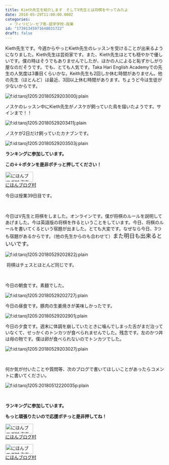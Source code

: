 ```yaml
---
title: Kieth先生を紹介します　そしてV先生とは将棋をやってみたよ
date: 2018-05-29T11:00:00.000Z
categories:
  - フィリピン-セブ島-語学学校-授業
id: "17391345971648031722"
draft: false
---
```

<p>Kieth先生です。今週からやっとKieth先生のレッスンを受けることが出来るようになりました。Kieth先生は芸術家です。また、Kieth先生はとても穏やかで優しいです。僕の時はそうでもありませんでしたが、ほかの人によると恥ずかしがり屋なのだそうです。でも、とても人気です。Taka Hari English Academyでの先生の人気度は3番目くらいかな。Keith先生も2回しか休む時間がありません。他の先生（ほとんど）は最近、3回以上休む時間があります。ちょうど今は生徒が少ないからです。</p>
<p><img class="hatena-fotolife" title="f:id:taroj1205:20180529203000j:plain" src="https://cdn-ak.f.st-hatena.com/images/fotolife/t/taroj1205/20180529/20180529203000.jpg" alt="f:id:taroj1205:20180529203000j:plain" /></p>
<p>ノスケのレッスン中にKieth先生がノスケが飼っていた鳥を描いたようです。サインまで！！</p>
<p><img class="hatena-fotolife" title="f:id:taroj1205:20180529203411j:plain" src="https://cdn-ak.f.st-hatena.com/images/fotolife/t/taroj1205/20180529/20180529203411.jpg" alt="f:id:taroj1205:20180529203411j:plain" /></p>
<p>ノスケが2日だけ飼っていたカナブンです。</p>
<p><img class="hatena-fotolife" title="f:id:taroj1205:20180529203503j:plain" src="https://cdn-ak.f.st-hatena.com/images/fotolife/t/taroj1205/20180529/20180529203503.jpg" alt="f:id:taroj1205:20180529203503j:plain" /></p>
<p><strong>ランキングに参加しています。</strong></p>
<p><strong>この↓↓ボタンを是非ポチっと押してください！</strong></p>
<p><a href="//overseas.blogmura.com/cebu/ranking.html"><img src="//overseas.blogmura.com/cebu/img/cebu88_31.gif" alt="にほんブログ村 海外生活ブログ セブ島情報へ" width="88" height="31" border="0" /></a><br /><a href="//overseas.blogmura.com/cebu/ranking.html">にほんブログ村</a></p>
<p>今日は授業39日目です。</p>
<p> </p>
<p>今日はV先生と将棋をしました。オンラインです。僕が将棋のルールを説明してあげました。今は英語版の将棋を作るということをしています。今日、将棋のルールを書いてくるという宿題が出ました。とても大変です。なぜなら今日、3つも宿題があるからです。（他の先生からのも合わせて）<span style="font-size: 13pt;">また明日も出来るといいです。</span></p>
<p><img class="hatena-fotolife" title="f:id:taroj1205:20180529202822j:plain" src="https://cdn-ak.f.st-hatena.com/images/fotolife/t/taroj1205/20180529/20180529202822.jpg" alt="f:id:taroj1205:20180529202822j:plain" /></p>
<p> 将棋はチェスとほとんど同じです。</p>
<p> </p>
<p>今日の朝食です。素麺でした。</p>
<p><img class="hatena-fotolife" title="f:id:taroj1205:20180529202727j:plain" src="https://cdn-ak.f.st-hatena.com/images/fotolife/t/taroj1205/20180529/20180529202727.jpg" alt="f:id:taroj1205:20180529202727j:plain" /></p>
<p>今日の昼食です。豚肉の生姜焼きが美味しかったです。</p>
<p><img class="hatena-fotolife" title="f:id:taroj1205:20180529202901j:plain" src="https://cdn-ak.f.st-hatena.com/images/fotolife/t/taroj1205/20180529/20180529202901.jpg" alt="f:id:taroj1205:20180529202901j:plain" /></p>
<p>今日の夕食です。週末に体調を崩していたときに噛んでしまった舌がまだ治っていなくて、せっかくのトンカツが食べられませんでした。残念です。左のかつ丼は母の物です。僕は卵が食べられないのでトンカツでした。</p>
<p><img class="hatena-fotolife" title="f:id:taroj1205:20180529203027j:plain" src="https://cdn-ak.f.st-hatena.com/images/fotolife/t/taroj1205/20180529/20180529203027.jpg" alt="f:id:taroj1205:20180529203027j:plain" /></p>
<p> </p>
<p>何か気が付いたことや質問等、次のブログで書いてほしいことがあったらコメントに書いてください。</p>
<p><img class="hatena-fotolife" title="f:id:taroj1205:20180512220035p:plain" src="https://cdn-ak.f.st-hatena.com/images/fotolife/t/taroj1205/20180512/20180512220035.png" alt="f:id:taroj1205:20180512220035p:plain" /></p>
<p> </p>
<div class="freezed">
<p><strong>ランキングに参加しています。</strong></p>
<p><strong>もっと頑張りたいので応援ポチっと是非押してね！</strong></p>
<p><a href="//overseas.blogmura.com/studyabroad_parent/ranking.html"><img src="//overseas.blogmura.com/studyabroad_parent/img/studyabroad_parent88_31.gif" alt="にほんブログ村 海外生活ブログ 親子留学・ジュニア留学へ" width="88" height="31" border="0" /></a><br /><a href="//overseas.blogmura.com/studyabroad_parent/ranking.html">にほんブログ村</a></p>
<p><a href="//overseas.blogmura.com/cebu/ranking.html"><img src="//overseas.blogmura.com/cebu/img/cebu88_31.gif" alt="にほんブログ村 海外生活ブログ セブ島情報へ" width="88" height="31" border="0" /></a><br /><a href="//overseas.blogmura.com/cebu/ranking.html">にほんブログ村</a></p>
</div>
